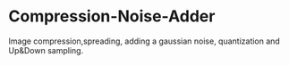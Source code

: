 ﻿# Compression-Noise-Adder
Image compression,spreading, adding a gaussian noise, quantization and Up&Down sampling.
